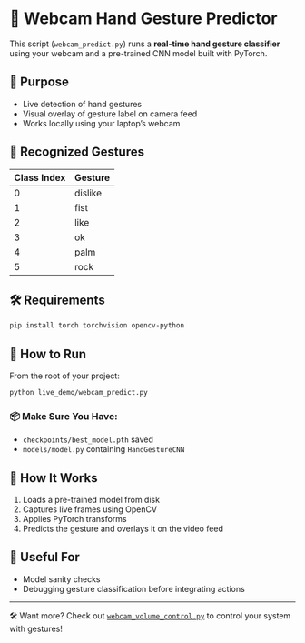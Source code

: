 # 📸 Webcam Hand Gesture Predictor

This script (`webcam_predict.py`) runs a **real-time hand gesture classifier** using your webcam and a pre-trained CNN model built with PyTorch.

## 🎯 Purpose
- Live detection of hand gestures
- Visual overlay of gesture label on camera feed
- Works locally using your laptop’s webcam

## 🤖 Recognized Gestures
| Class Index | Gesture   |
|-------------|-----------|
| 0           | dislike   |
| 1           | fist      |
| 2           | like      |
| 3           | ok        |
| 4           | palm      |
| 5           | rock      |

## 🛠 Requirements
```bash
pip install torch torchvision opencv-python
```

## 🚀 How to Run
From the root of your project:
```bash
python live_demo/webcam_predict.py
```

### 📦 Make Sure You Have:
- `checkpoints/best_model.pth` saved
- `models/model.py` containing `HandGestureCNN`

## 📂 How It Works
1. Loads a pre-trained model from disk
2. Captures live frames using OpenCV
3. Applies PyTorch transforms
4. Predicts the gesture and overlays it on the video feed

## 🔁 Useful For
- Model sanity checks
- Debugging gesture classification before integrating actions

---

🛠 Want more? Check out [`webcam_volume_control.py`](./webcam_volume_control.py) to control your system with gestures!